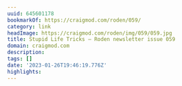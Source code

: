 ```yaml
---
uuid: 645601178
bookmarkOf: https://craigmod.com/roden/059/
category: link
headImage: https://craigmod.com/roden/img/059/059.jpg
title: Stupid Life Tricks — Roden newsletter issue 059
domain: craigmod.com
description:
tags: []
date: '2023-01-26T19:46:19.776Z'
highlights:
---
```



